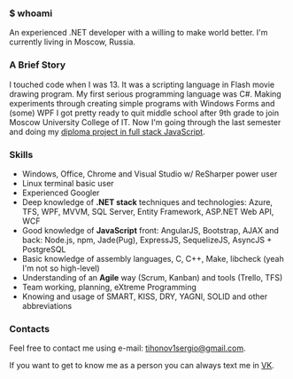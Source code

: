 ### $ whoami
An experienced .NET developer with a willing to make world better. I'm currently living in Moscow, Russia.

### A Brief Story
I touched code when I was 13. It was a scripting language in Flash movie drawing program. My first serious programming language was C#. Making experiments through creating simple programs with Windows Forms and (some) WPF I got pretty ready to quit middle school after 9th grade to join Moscow University College of IT. Now I'm going through the last semester and doing my [diploma project in full stack JavaScript](https://github.com/nuc134r/school-portal).

### Skills
* Windows, Office, Chrome and Visual Studio w/ ReSharper power user
* Linux terminal basic user
* Experienced Googler
* Deep knowledge of **.NET stack** techniques and technologies: Azure, TFS, WPF, MVVM, SQL Server, Entity Framework, ASP.NET Web API, WCF
* Good knowledge of **JavaScript** front: AngularJS, Bootstrap, AJAX and back: Node.js, npm, Jade(Pug), ExpressJS, SequelizeJS, AsyncJS + PostgreSQL
* Basic knowledge of assembly languages, C, C++, Make, libcheck (yeah I'm not so high-level)
* Understanding of an **Agile** way (Scrum, Kanban) and tools (Trello, TFS)
* Team working, planning, eXtreme Programming
* Knowing and usage of SMART, KISS, DRY, YAGNI, SOLID and other abbreviations

### Contacts

Feel free to contact me using e-mail: [tihonov1sergio@gmail.com](mailto:tihonov1sergio@gmail.com).

If you want to get to know me as a person you can always text me in [VK](https://vk.com/nuc134r).
